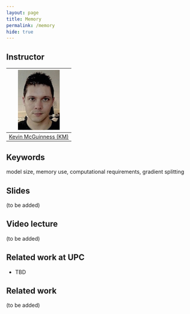 ```yaml
---
layout: page
title: Memory
permalink: /memory
hide: true
---
```


## Instructor

| ![Kevin McGuinness][KevinMcGuinness-photo]  |
|:-:|
|  [Kevin McGuinness (KM)](KevinMcGuinness-web)     |

[KevinMcGuinness-web]: https://www.insight-centre.org/users/kevin-mcguinness
[KevinMcGuinness-photo]: img/instructors/KevinMcGuinness.jpg "Kevin McGuinness"

## Keywords
model size, memory use, computational requirements, gradient splitting

## Slides

(to be added)


## Video lecture

(to be added)


## Related work at UPC

* TBD

## Related work

(to be added)
